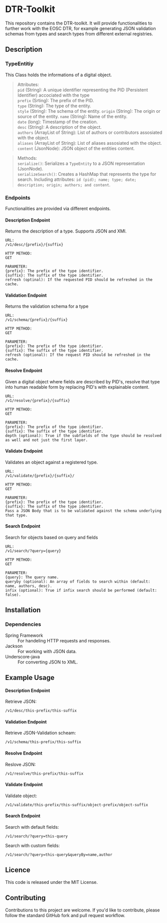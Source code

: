 # DTR-Toolkit
This repository contains the DTR-toolkit. It will provide functionalities to further work with the EOSC DTR, for example generating JSON validation schemas from types and search types from different external registries.

## Description

### TypeEntitiy
This Class holds the informations of a digital object.
>Attributes:    
```pid``` (String): A unique identifier representing the PID (Persistent Identifier) accociated with the type  
```prefix``` (Srting):  The prefix of the PID.  
```type``` (String):    The type of the entity.  
```style``` (String):    The schema of the entity.
```origin``` (String):  The origin or source of the entity.
```name``` (String): Name of the entity.  
```date``` (long): Timestamp of the creation.  
```desc``` (String): A description of the object.  
```authors``` (ArrayList of String): List of authors or contributors assosiated with the object.  
```aliases``` (ArrayList of String): List of aliases assosiated with the  object.  
```content``` (JsonNode): JSON object of the entities content.

>Methods:  
```serialize()```: Serializes a ```TypeEntity``` to a JSON representation (JsonNode).  
```serializeSearch()```: Creates a HashMap that represents the  type for search. Including attributes: ```id (pid); name; type; date; description; origin; authors; and content```.

### Endpoints
Functionalities are provided via different endpoints.

#### Description Endpoint

Returns the description of a type. Supports JSON and XMl.
```
URL:  
/v1/desc/{prefix}/{suffix}  

HTTP METHOD:  
GET

PARAMETER:  
{prefix}: The prefix of the type identifier.  
{suffix}: The suffix of the type identifier.  
refresh (optinal): If the requested PID should be refreshed in the cache.
```

#### Validation Endpoint

Returns the validation schema for a type
```
URL:  
/v1/schema/{prefix}/{suffix}

HTTP METHOD:  
GET

PARAMETER:  
{prefix}: The prefix of the type identifier.  
{suffix}: The suffix of the type identifier.  
refresh (optional): If the request PID should be refreshed in the cache.
```

#### Resolve Endpoint
Given a digital object where fields are described by PID's, resolve that type into human readable form by replacing PID's with 
explainable content.

```
URL:  
/v1/resolve/{prefix}/{suffix}

HTTP METHOD:  
GET

PARAMETER:  
{prefix}: The prefix of the type identifier.  
{suffix}: The suffix of the type identifier.  
depth (optional): True if the subfields of the type should be resolved as well and not just the first layer. 
```

#### Validate Endpoint

Validates an object against a registered type.

```
URL:  
/v1/validate/{prefix}/{suffix}/

HTTP METHOD:  
GET

PARAMETER:  
{prefix}: The prefix of the type identifier.  
{suffix}: The suffix of the type identifier.  
Pass a JSON Body that is to be validated against the schema underlying that type.
```


#### Search Endpoint

Search for objects based on query and fields

```
URL:  
/v1/search/?query={query}

HTTP METHOD:  
GET

PARAMETER:  
{query}: The query name.  
queryby (optional): An array of fields to search within (default: name, authors, desc).  
infix (optional): True if infix search should be performed (default: false).  
```

## Installation

### Dependencies

<dl>
    <dt>Spring Framework</dt>
    <dd>For handeling HTTP requests and responses.</dd>
    <dt>Jackson</dt>
    <dd>For working with JSON data.</dd>
    <dt>Underscore-java</dt>
    <dd>For converting JSON to XML.</dd>
</dl>

## Example Usage

#### Description Endpoint

Retrieve JSON:  
```
/v1/desc/this-prefix/this-suffix
```

#### Validation Endpoint

Retrieve JSON-Validation scheam:  
```
/v1/schema/this-prefix/this-suffix
```

#### Resolve Endpoint

Reslove JSON:  
```
/v1/resolve/this-prefix/this-suffix
```

#### Validate Endpoint

Validate object:  
```
/v1/validate/this-prefix/this-suffix/object-prefix/object-suffix
```

#### Search Endpoint

Search with default fields:  
```
/v1/search/?query=this-query
```

Search with custom fields:  
```
/v1/search/?query=this-query&queryBy=name,author
```


## Licence
This code is released under the MIT License.


## Contributing
Contributions to this project are welcome. If you'd like to contribute, please follow the standard GitHub fork and pull request workflow.

